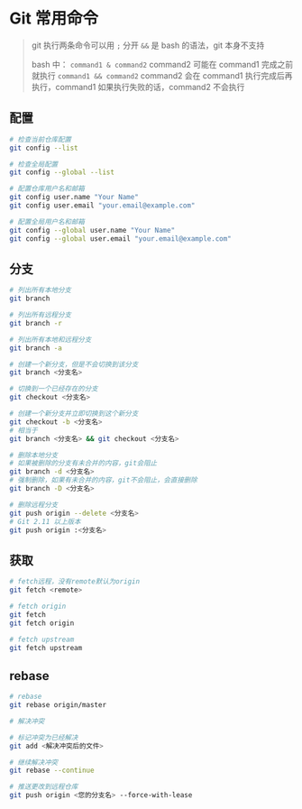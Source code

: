 # Git 常用命令

> git 执行两条命令可以用 `;` 分开 `&&` 是 bash 的语法，git 本身不支持
>
> bash 中：
> `command1 & command2` command2 可能在 command1 完成之前就执行
> `command1 && command2` command2 会在 command1 执行完成后再执行，command1 如果执行失败的话，command2 不会执行

## 配置

```bash
# 检查当前仓库配置
git config --list

# 检查全局配置
git config --global --list

# 配置仓库用户名和邮箱
git config user.name "Your Name"
git config user.email "your.email@example.com"

# 配置全局用户名和邮箱
git config --global user.name "Your Name"
git config --global user.email "your.email@example.com"
```

## 分支

```bash
# 列出所有本地分支
git branch

# 列出所有远程分支
git branch -r

# 列出所有本地和远程分支
git branch -a

# 创建一个新分支，但是不会切换到该分支
git branch <分支名>

# 切换到一个已经存在的分支
git checkout <分支名>

# 创建一个新分支并立即切换到这个新分支
git checkout -b <分支名>
# 相当于
git branch <分支名> && git checkout <分支名>

# 删除本地分支
# 如果被删除的分支有未合并的内容，git会阻止
git branch -d <分支名>
# 强制删除，如果有未合并的内容，git不会阻止，会直接删除
git branch -D <分支名>

# 删除远程分支
git push origin --delete <分支名>
# Git 2.11 以上版本
git push origin :<分支名>
```

## 获取

```bash
# fetch远程，没有remote默认为origin
git fetch <remote>

# fetch origin
git fetch
git fetch origin

# fetch upstream
git fetch upstream
```

## rebase

```bash
# rebase
git rebase origin/master

# 解决冲突

# 标记冲突为已经解决
git add <解决冲突后的文件>

# 继续解决冲突
git rebase --continue

# 推送更改到远程仓库
git push origin <您的分支名> --force-with-lease
```
